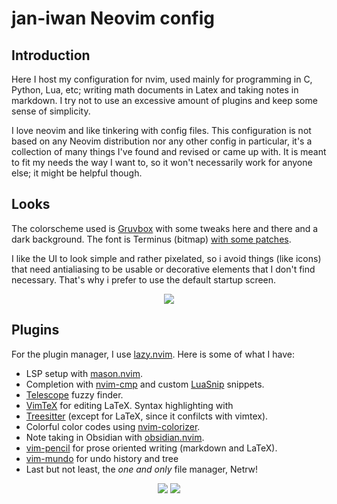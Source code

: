 # jan-iwan Neovim config 

## Introduction

Here I host my configuration for nvim, used mainly for programming in C,
Python, Lua, etc; writing math documents in Latex and taking notes in markdown.
I try not to use an excessive amount of plugins and keep some sense of
simplicity.

I love neovim and like tinkering with config files. This configuration is not
based on any Neovim distribution nor any other config in particular, it's
a collection of many things I've found and revised or came up with. It is meant
to fit my needs the way I want to, so it won't necessarily work for anyone
else; it might be helpful though.

## Looks

The colorscheme used is [Gruvbox](https://github.com/ellisonleao/gruvbox.nvim)
with some tweaks here and there and a dark background. The font is Terminus
(bitmap) [with some
patches](https://github.com/jan-iwan/dots/blob/main/z/bak/fonts/terminus.sh).

I like the UI to look simple and rather pixelated, so i avoid things (like
icons) that need antialiasing to be usable or decorative elements that I don't
find necessary. That's why i prefer to use the default startup screen.
<p align="center">
  <img src="https://github.com/jan-iwan/nvim-config/assets/125842224/908f52e9-1916-4676-88ee-35cb292947b6">
</p>

## Plugins

For the plugin manager, I use [lazy.nvim](https://github.com/folke/lazy.nvim).
Here is some of what I have:
- LSP setup with [mason.nvim](https://github.com/williamboman/mason.nvim).
- Completion with [nvim-cmp](https://github.com/hrsh7th/nvim-cmp) and custom [LuaSnip](https://github.com/L3MON4D3/LuaSnip) snippets.
- [Telescope](https://github.com/nvim-telescope/telescope.nvim) fuzzy finder.
- [VimTeX](https://github.com/lervag/vimtex) for editing LaTeX. Syntax highlighting with
- [Treesitter](https://github.com/nvim-treesitter/nvim-treesitter) (except for LaTeX, since it confilcts with vimtex).
- Colorful color codes using [nvim-colorizer](https://github.com/norcalli/nvim-colorizer.lua).
- Note taking in Obsidian with [obsidian.nvim](https://github.com/epwalsh/obsidian.nvim).
- [vim-pencil](https://github.com/preservim/vim-pencil) for prose oriented writing (markdown and LaTeX).
- [vim-mundo](https://github.com/simnalamburt/vim-mundo) for undo history and tree
- Last but not least, the _one and only_ file manager, Netrw!

<p align="center">
  <img src="https://github.com/jan-iwan/nvim-config/assets/125842224/9b8e9141-4ff7-47f1-acfb-72222bb23d93">
  <img src="https://github.com/jan-iwan/nvim-config/assets/125842224/896d7408-82a8-44aa-a57e-79f83e982582">
</p>
